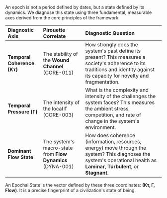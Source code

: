 An epoch is not a period defined by dates, but a state defined by its dynamics. We diagnose this state using three fundamental, measurable axes derived from the core principles of the framework.

| Diagnostic Axis | Pirouette Correlate | Diagnostic Question |
| :--- | :--- | :--- |
| **Temporal Coherence (Kτ)** | The stability of the **Wound Channel** (CORE-011) | How strongly does the system's past define its present? This measures a society's adherence to its traditions and identity against its capacity for novelty and fragmentation. |
| **Temporal Pressure (Γ)** | The intensity of the local **Γ** (CORE-003) | What is the complexity and intensity of the challenges the system faces? This measures the ambient stress, competition, and rate of change in the system's environment. |
| **Dominant Flow State** | The system's macro-state from **Flow Dynamics** (DYNA-001) | How does coherence (information, resources, energy) move through the system? This diagnoses the system's operational health as **Laminar**, **Turbulent**, or **Stagnant**. |

An Epochal State is the vector defined by these three coordinates: **(Kτ, Γ, Flow)**. It is a precise fingerprint of a civilization's state of being.